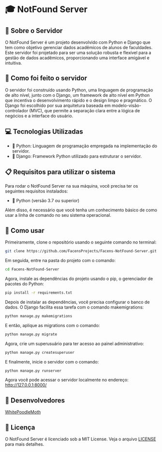 # 🎓 NotFound Server

## 📘 Sobre o Servidor

O NotFound Server é um projeto desenvolvido com Python e Django que tem como objetivo gerenciar dados acadêmicos de alunos de faculdades. Este servidor foi projetado para ser uma solução robusta e flexível para a gestão de dados acadêmicos, proporcionando uma interface amigável e intuitiva.

## 🔧 Como foi feito o servidor

O servidor foi construído usando Python, uma linguagem de programação de alto nível, junto com o Django, um framework de alto nível em Python que incentiva o desenvolvimento rápido e o design limpo e pragmático. O Django foi escolhido por sua arquitetura baseada em modelo-visão-controlador (MVC), que permite a separação clara entre a lógica de negócios e a interface do usuário.

## 💻 Tecnologias Utilizadas
- 🐍 Python: Linguagem de programação empregada na implementação do servidor.
- 🚀 Django: Framework Python utilizado para estruturar o servidor.

## 📋 Requisitos para utilizar o sistema

Para rodar o NotFound Server na sua máquina, você precisa ter os seguintes requisitos instalados:

- 🐍 Python (versão 3.7 ou superior)

Além disso, é necessário que você tenha um conhecimento básico de como usar a linha de comando no seu sistema operacional.

## 🚀 Como usar

Primeiramente, clone o repositório usando o seguinte comando no terminal:

```sh
git clone https://github.com/FacensProjects/Facens-NotFound-Server.git
```

Em seguida, entre na pasta do projeto com o comando:

```sh
cd Facens-NotFound-Server
```

Agora, instale as dependências do projeto usando o pip, o gerenciador de pacotes do Python:

```sh
pip install -r requirements.txt
```

Depois de instalar as dependências, você precisa configurar o banco de dados. O Django facilita essa tarefa com o comando makemigrations:

```sh
python manage.py makemigrations
```

E então, aplique as migrations com o comando:

```sh
python manage.py migrate
```

Agora, crie um superusuário para ter acesso ao painel administrativo:

```sh
python manage.py createsuperuser
```

E finalmente, inicie o servidor com o comando:

```sh
python manage.py runserver
```

Agora você pode acessar o servidor localmente no endereço: http://127.0.0.1:8000/

## 👥 Desenvolvedores
[WhitePoodleMoth](https://github.com/WhitePoodleMoth)

## 📄 Licença
O NotFound Server é licenciado sob a MIT License. Veja o arquivo [LICENSE](https://github.com/FacensProjects/Facens-NotFound-Server/blob/main/LICENSE) para mais detalhes.
